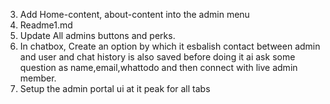 3. Add Home-content, about-content into the admin menu
4. Readme1.md
5. Update All admins buttons and perks.
5. In chatbox, Create an option by which it esbalish contact between admin and user and chat history is also saved before doing it ai ask some question as name,email,whattodo and then connect with live admin member.
6. Setup the admin portal ui at it peak for all tabs

